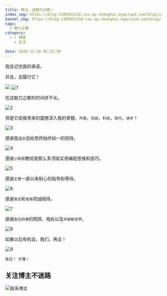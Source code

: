 ```yaml
---
title: 再见，这魅力之都！
index_img: https://blog-1305951218.cos.ap-shanghai.myqcloud.com/blog/image/articleContent/byeShenZhen/1.png
banner_img: https://blog-1305951218.cos.ap-shanghai.myqcloud.com/blog/image/articleContent/byeShenZhen/1.png
tags:
  - 魅力之都
category:
  - - 博客
    - 生活
 
date: 2020-12-28 02:32:50
---
```


我会记住我的承诺，

并且，去履行它！

<!-- more -->

![](https://blog-1305951218.cos.ap-shanghai.myqcloud.com/blog/image/icon/touBuYinDaoGuanZhu.gif)
![1](https://blog-1305951218.cos.ap-shanghai.myqcloud.com/blog/image/articleContent/byeShenZhen/1.png)

在这魅力之都的时间并不长。

![2](https://blog-1305951218.cos.ap-shanghai.myqcloud.com/blog/image/articleContent/byeShenZhen/2.png)

但是它给我带来的震撼深入我的骨髓，`开放`，`包容`，`科技`，`现代`，`进步`！

![3](https://blog-1305951218.cos.ap-shanghai.myqcloud.com/blog/image/articleContent/byeShenZhen/3.png)

感谢我`温总`自始至终始终如一的招待。

![4](https://blog-1305951218.cos.ap-shanghai.myqcloud.com/blog/image/articleContent/byeShenZhen/4.png)

感谢`小阳哥`教给我那么多顶级实用编程思维和技巧。

![5](https://blog-1305951218.cos.ap-shanghai.myqcloud.com/blog/image/articleContent/byeShenZhen/5.png)

感谢`主管`一直以来耐心的指导和等待。

![6](https://blog-1305951218.cos.ap-shanghai.myqcloud.com/blog/image/articleContent/byeShenZhen/6.png)

感谢`吴总`和`老板`坦诚相待。

![7](https://blog-1305951218.cos.ap-shanghai.myqcloud.com/blog/image/articleContent/byeShenZhen/7.png)

感谢`各位同事`的照顾、相处以及`开辟新世界`。

![8](https://blog-1305951218.cos.ap-shanghai.myqcloud.com/blog/image/articleContent/byeShenZhen/8.png)

如果以后有机会，我们，再会！

![9](https://blog-1305951218.cos.ap-shanghai.myqcloud.com/blog/image/articleContent/byeShenZhen/9.png)

`各位！ 珍重！`

## 关注博主不迷路
![联系博主](https://blog-1305951218.cos.ap-shanghai.myqcloud.com/blog/image/icon/wechatFindMeNew.png)